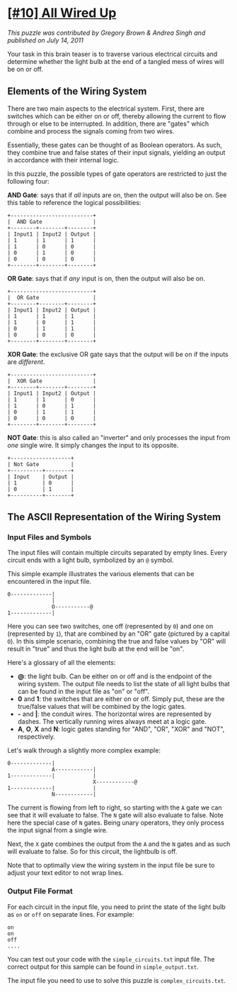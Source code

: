 # [[#10] All Wired Up](http://www.puzzlenode.com/puzzles/10-all-wired-up)

_This puzzle was contributed by Gregory Brown &amp; Andrea Singh and published on July 14, 2011_

Your task in this brain teaser is to traverse various electrical circuits and determine whether the light bulb at the end of a tangled mess of wires will be on or off.

## Elements of the Wiring System 

There are two main aspects to the electrical system. First, there are switches which can be either on or off, thereby allowing the current to flow through or else to be interrupted. In addition, there are "gates" which combine and process the signals coming from two wires. 

Essentially, these gates can be thought of as Boolean operators. As such, they combine true and false states of their input signals, yielding an output in accordance with their internal logic.

In this puzzle, the possible types of gate operators are restricted to just the following four:

**AND Gate**: says that if _all_ inputs are on, then the output will also be on. See this table to reference the logical possibilities:

```
+--------------------------+
|  AND Gate                |
+--------+--------+--------+
| Input1 | Input2 | Output |
| 1      | 1      | 1      |
| 1      | 0      | 0      |
| 0      | 1      | 0      |
| 0      | 0      | 0      |
+--------+--------+--------+
```

**OR Gate**: says that if _any_ input is on, then the output will also be on.

```
+--------------------------+
|  OR Gate                 |
+--------+--------+--------+
| Input1 | Input2 | Output |
| 1      | 1      | 1      |
| 1      | 0      | 1      |
| 0      | 1      | 1      |
| 0      | 0      | 0      |
+--------+--------+--------+
```

**XOR Gate**: the exclusive OR gate says that the output will be on if the inputs are _different_.

```
+--------------------------+
|  XOR Gate                |
+--------+--------+--------+
| Input1 | Input2 | Output |
| 1      | 1      | 0      |
| 1      | 0      | 1      |
| 0      | 1      | 1      |
| 0      | 0      | 0      |
+--------+--------+--------+
```

**NOT Gate**: this is also called an "inverter" and only processes the input from _one_ single wire. It simply changes the input to its opposite.

```
+-------------------+
| Not Gate          |
+----------+--------+
| Input    | Output |
| 1        | 0      |
| 0        | 1      |
+----------+--------+
```

## The ASCII Representation of the Wiring System 

### Input Files and Symbols

The input files will contain multiple circuits separated by empty lines. Every circuit ends with a light bulb, symbolized by an `@` symbol.

This simple example illustrates the various elements that can be encountered in the input file.

```
0-------------|
              |
              O-----------@
1-------------|
```

Here you can see two switches, one off (represented by `0`) and one on (represented by `1`), that are combined by an "OR" gate (pictured by a capital `O`). In this simple scenario, combining the true and false values by "OR" will result in "true" and thus the light bulb at the end will be "on".

Here's a glossary of all the elements:

- **@**: the light bulb. Can be either on or off and is the endpoint of the wiring system. The output file needs to list the state of all light bulbs that can be found in the input file as "on" or "off".
- **0** and **1**: the switches that are either on or off. Simply put, these are the true/false values that will be combined by the logic gates.
- **-** and **|**: the conduit wires. The horizontal wires are represented by dashes. The vertically running wires always meet at a logic gate.
- **A**, **O**, **X** and **N**: logic gates standing for "AND", "OR", "XOR" and "NOT", respectively.

Let's walk through a slightly more complex example:

```
0-------------|
              A------------|
1-------------|            |
                           X------------@
1-------------|            |
              N------------|
```

The current is flowing from left to right, so starting with the `A` gate we can see that it will evaluate to false. The `N` gate will also evaluate to false. Note here the special case of `N` gates. Being unary operators, they only process the input signal from a single wire.

Next, the `X` gate combines the output from the `A` and the `N` gates and as such will evaluate to false. So for this circuit, the lightbulb is off.

Note that to optimally view the wiring system in the input file be sure to adjust your text editor to not wrap lines.

### Output File Format

For each circuit in the input file, you need to print the state of the light bulb as `on` or `off` on separate lines. For example:

```
on
on
off
....
```

You can test out your code with the `simple_circuits.txt` input file. The correct output for this sample can be found in `simple_output.txt`. 

The input file you need to use to solve this puzzle is `complex_circuits.txt`.